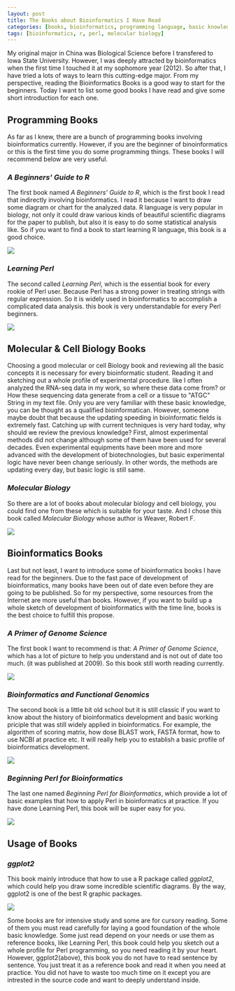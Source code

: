 ```yaml
---
layout: post
title: The Books about Bioinformatics I Have Read
categories: [books, bioinformatics, programming language, basic knowledge]
tags: [bioinformatics, r, perl, molecular biology]
---
```


My original major in China was Biological Science before I transfered to Iowa State University. However, I was deeply attracted by bioinformatics when the first time I touched it at my sophomore year (2012). So after that, I have tried a lots of ways to learn this cutting-edge major. From my perspective, reading the Bioinformatics Books is a good way to start for the beginners. Today I want to list some good books I have read and give some short introduction for each one.

## Programming Books 

As far as I knew, there are a bunch of programming books involving bioinformatics currently. However, if you are the beginner of binoinformatics or this is the first time you do some programming things. These books I will recommend below are very useful.

### *A Beginners' Guide to R*

The first book named *A Beginners' Guide to R*, which is the first book I read that indirectly involving bioinformatics. I read it because I want to draw some diagram or chart for 
the analyzed data. R language is very popular in biology, not only it could draw various kinds of beautiful scientific diagrams for the paper to publish, but also it is easy to do some statistical analysis like. So if you want to find a book to start learning R language, this book is a good choice.

![](http://i.imgur.com/Yl3WqvU.jpg)

### *Learning Perl*

The second called *Learning Perl*, which is the essential book for every rookie of Perl user. Because Perl has a strong power in treating strings with regular expression. So it is widely used in bioinformatics to accomplish a complicated data analysis. this book is very understandable for every Perl beginners.

![](http://i.imgur.com/JdL6dv3.jpg)

## Molecular & Cell Biology Books

Choosing a good molecular or cell Biology book and reviewing all the basic concepts it is necessary for every bioinformatic student. Reading it and sketching out a whole profile of experimental procedure. like I often analyzed the RNA-seq data in my work, so where these data come from? or How these sequencing data generate from a cell or a tissue to "ATGC" String in my text file. Only you are very familiar with these basic knowledge, you can be thought as a qualified bioinformatican. However, someone maybe doubt that because the updating speeding in bioinformatic fields is extremely fast. Catching up with current techniques is very hard today, why should we review the previous knowledge? First, almost experimental methods did not change although some of them have been used for several decades. Even experimental equipments have been more and more advanced with the development of biotechnologies, but basic experimental logic have never been change seriously. In other words, the methods are updating every day, but basic logic is still same.

### *Molecular Biology*

So there are a lot of books about molecular biology and cell biology, you could find one from these which is suitable for your taste. And I chose this book called *Molecular Biology* whose author is Weaver, Robert F. 

![](http://img3.douban.com/lpic/s7069332.jpg)

## Bioinformatics Books

Last but not least, I want to introduce some of bioinformatics books I have read for the beginners. Due to the fast pace of development of bioinformatics, many books have been out of date even before they are going to be published. So for my perspective, some resources from the Internet are more useful than books. However, if you want to build up a whole sketch of development of bioinformatics with the time line, books is the best choice to fulfill this propose. 

### *A Primer of Genome Science*

The first book I want to recommend is that: *A Primer of Genome Science*, which has a lot of picture to help you understand and is not out of date too much. (it was published at 2009). So this book still worth reading currently. 

![](http://i.imgur.com/55pFwy8.jpg)

### *Bioinformatics and Functional Genomics*

The second book is a little bit old school but it is still classic if you want to know about the history of bioinformatics development and basic working priciple that was still widely applied in bioinformatics. For example, the algorithm of scoring matrix, how dose BLAST work, FASTA format, how to use NCBI at practice etc. It will really help you to establish a basic profile of bioinformatics development. 

![](http://i.imgur.com/w0WxcNa.jpg)

###  *Beginning Perl for Bioinformatics*

The last one named *Beginning Perl for Bioinformatics*, which provide a lot of basic examples that how to apply Perl in bioinformatics at practice. If you have done Learning Perl, this book will be super easy for you.

![](http://i.imgur.com/ZG98H8g.gif)

## Usage of Books

### *ggplot2*

This book mainly introduce that how to use a R package called *ggplot2*, which could help you draw some incredible scientific diagrams. By the way, ggplot2 is one of the best R graphic packages. 

![](http://i.imgur.com/HrfShGL.jpg)

Some books are for intensive study and some are for cursory reading. Some of them you must read carefully for laying a good foundation of the whole basic knowledge. Some just read depend on your needs or use them as reference books, like Learning Perl, this book could help you sketch out a whole profile for Perl programming, so you need reading it by your heart. However, ggplot2(above), this book you do not have to read sentence by sentence. You just treat it as a reference book and read it when you need at practice. You did not have to waste too much time on it except you are intrested in the source code and want to deeply understand inside.

